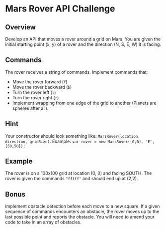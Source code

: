 # Mars Rover API Challenge

## Overview
Develop an API that moves a rover around a grid on Mars. You are given the initial starting point (x, y) of a rover and the direction (N, S, E, W) it is facing.

## Commands
The rover receives a string of commands. Implement commands that:
- Move the rover forward (`f`)
- Move the rover backward (`b`)
- Turn the rover left (`l`)
- Turn the rover right (`r`)
- Implement wrapping from one edge of the grid to another (Planets are spheres after all).

## Hint
Your constructor should look something like: `MarsRover(location, direction, gridSize)`.
Example: `var rover = new MarsRover([0,0], 'E', [50,50]);`

## Example
The rover is on a 100x100 grid at location (0, 0) and facing SOUTH.
The rover is given the commands `"fflff"` and should end up at (2,2).

## Bonus
Implement obstacle detection before each move to a new square.
If a given sequence of commands encounters an obstacle, the rover moves up to the last possible point and reports the obstacle. You will need to amend your code to take in an array of obstacles.

